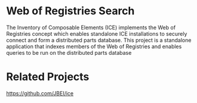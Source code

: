 # Web of Registries Search

The Inventory of Composable Elements (ICE) implements the Web of Registries concept which enables standalone ICE installations to securely connect and form a distributed parts database. This project is a standalone application that indexes members of the Web of Registries and enables queries to be run on the distributed parts database

# Related Projects

https://github.com/JBEI/ice
